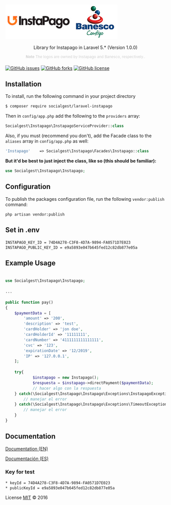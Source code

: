 ![Php Instapago](asset/logo.png)

<p align="center">
    Library for Instapago in Laravel 5.* (Version 1.0.0)
</p>

<p align="center">
    <sup style="color: #d0d0d0;"><b>Note</b> The logos are owned by Instapago and Banesco, respectively..</sup>
</p>

[![GitHub issues](https://img.shields.io/github/issues/socialgest/laravel-instapago.svg?style=flat-square)](https://github.com/socialgest/laravel-instapago/issues) [![GitHub forks](https://img.shields.io/github/forks/socialgest/laravel-instapago.svg?style=flat-square)](https://github.com/socialgest/laravel-instapago/network) [![GitHub license](https://img.shields.io/badge/license-MIT-blue.svg?style=flat-square)](https://raw.githubusercontent.com/abr4xas/php-instapago/master/LICENSE)

## Installation

To install, run the following command in your project directory

```bash
$ composer require socialgest/laravel-instapago

```

Then in `config/app.php` add the following to the `providers` array:

```php
Socialgest\Instapago\InstapagoServiceProvider::class

```


Also, if you must (recommend you don't), add the Facade class to the `aliases` array in `config/app.php` as well:

```php
'Instapago'    => Socialgest\Instapago\Facades\Instapago::class
```

**But it'd be best to just inject the class, like so (this should be familiar):**

```php
use Socialgest\Instapago\Instapago;
```

## Configuration

To publish the packages configuration file, run the following `vendor:publish` command:

```
php artisan vendor:publish
```

## Set in .env

```
INSTAPAGO_KEY_ID = 74D4A278-C3F8-4D7A-9894-FA0571D7E023
INSTAPAGO_PUBLIC_KEY_ID = e9a5893e047b645fed12c82db877e05a

```


## Example Usage

``` php

use Socialgest\Instapago\Instapago;

...

public function pay()
{
    $paymentData = [
        'amount' => '200',
        'description' => 'test',
        'cardHolder' => 'jon doe',
        'cardHolderId' => '11111111',
        'cardNumber' => '4111111111111111',
        'cvc' => '123',
        'expirationDate' => '12/2019',
        'IP' => '127.0.0.1',
    ];

    try{
            $instapago = new Instapago();
            $respuesta = $instapago->directPayment($paymentData);
            // hacer algo con la respuesta
    } catch(\Socialgest\Instapago\Instapago\Exceptions\InstapagoException $e){
        // manejar el error
    } catch(\Socialgest\Instapago\Instapago\Exceptions\TimeoutException $e){
        // manejar el error
    }     
}

```
## Documentation

[Documentation (EN)](https://instapago.com/wp-content/uploads/Integration-Guide-Instapago-API-1.6.pdf)

[Documentación (ES)](https://instapago.com/wp-content/uploads/2016/02/Guia-Integracion-API-Instapago-1.6.pdf)

### Key for test

```
* keyId = 74D4A278-C3F8-4D7A-9894-FA0571D7E023
* publicKeyId = e9a5893e047b645fed12c82db877e05a
```

License [MIT](http://opensource.org/licenses/MIT) :copyright: 2016